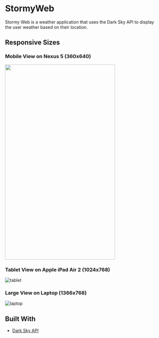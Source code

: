 # StormyWeb

Stormy Web is a weather application that uses the Dark Sky API to display
the user weather based on their location.

## Responsive Sizes

### Mobile View on Nexus 5 (360x640)
<img src="https://user-images.githubusercontent.com/5235703/35192088-8e9ca67e-fed6-11e7-809f-73a1a3750c58.png" width="360" height="640">

### Tablet View on Apple iPad Air 2 (1024x768)
![tablet](https://user-images.githubusercontent.com/5235703/35192095-adf67a36-fed6-11e7-8248-4d958936d61e.png)

### Large View on Laptop (1366x768)
![laptop](https://user-images.githubusercontent.com/5235703/35192097-b3871f50-fed6-11e7-8329-66d8b59c7fe2.png)


## Built With 
* [Dark Sky API](https://darksky.net/forecast/40.7127,-74.0059/us12/en)